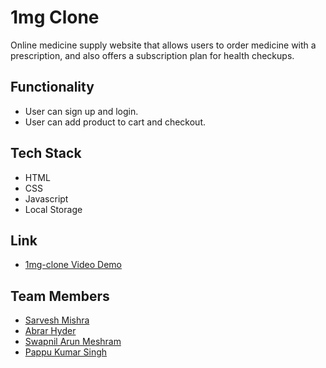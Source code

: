 # 1mg Clone

Online medicine supply website that allows users to order medicine with a prescription, and also offers a subscription plan for health checkups.

## Functionality 

- User can sign up and login.
- User can add product to cart and checkout.

## Tech Stack

- HTML
- CSS
- Javascript 
- Local Storage

## Link

- [1mg-clone Video Demo](https://www.loom.com/share/c671c5fffa5e496aa9bacce261aae644/)

## Team Members

- [Sarvesh Mishra](https://github.com/SarveshMishra/)
- [Abrar Hyder](https://github.com/AbrarHyder)
- [Swapnil Arun Meshram](https://github.com/sam3942)
- [Pappu Kumar Singh](https://github.com/pappukrs)

